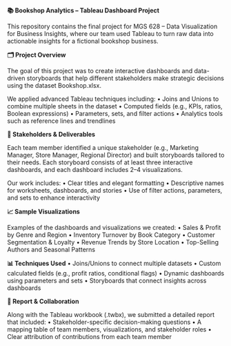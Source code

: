 **📚 Bookshop Analytics – Tableau Dashboard Project**

This repository contains the final project for MGS 628 – Data Visualization for Business Insights, where our team used Tableau to turn raw data into actionable insights for a fictional bookshop business.

**🗂️ Project Overview**

The goal of this project was to create interactive dashboards and data-driven storyboards that help different stakeholders make strategic decisions using the dataset Bookshop.xlsx.

We applied advanced Tableau techniques including:
	•	Joins and Unions to combine multiple sheets in the dataset
	•	Computed fields (e.g., KPIs, ratios, Boolean expressions)
	•	Parameters, sets, and filter actions
	•	Analytics tools such as reference lines and trendlines


**👥 Stakeholders & Deliverables**

Each team member identified a unique stakeholder (e.g., Marketing Manager, Store Manager, Regional Director) and built storyboards tailored to their needs. Each storyboard consists of at least three interactive dashboards, and each dashboard includes 2–4 visualizations.

Our work includes:
	•	Clear titles and elegant formatting
	•	Descriptive names for worksheets, dashboards, and stories
	•	Use of filter actions, parameters, and sets to enhance interactivity


**📈 Sample Visualizations**

Examples of the dashboards and visualizations we created:
	•	Sales & Profit by Genre and Region
	•	Inventory Turnover by Book Category
	•	Customer Segmentation & Loyalty
	•	Revenue Trends by Store Location
	•	Top-Selling Authors and Seasonal Patterns


**📊 Techniques Used**
	•	Joins/Unions to connect multiple datasets
	•	Custom calculated fields (e.g., profit ratios, conditional flags)
	•	Dynamic dashboards using parameters and sets
	•	Storyboards that connect insights across dashboards


**📄 Report & Collaboration**

Along with the Tableau workbook (.twbx), we submitted a detailed report that included:
	•	Stakeholder-specific decision-making questions
	•	A mapping table of team members, visualizations, and stakeholder roles
	•	Clear attribution of contributions from each team member
